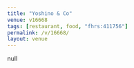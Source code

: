 ```yaml
---
title: "Yoshino & Co"
venue: v16668
tags: [restaurant, food, "fhrs:411756"]
permalink: /v/16668/
layout: venue
---
```

null